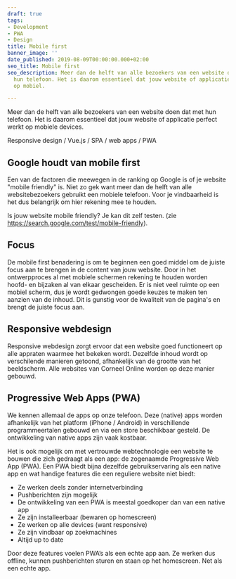 ```yaml
---
draft: true
tags:
- Development
- PWA
- Design
title: Mobile first
banner_image: ''
date_published: 2019-08-09T00:00:00.000+02:00
seo_title: Mobile first
seo_description: Meer dan de helft van alle bezoekers van een website doen dat met
  hun telefoon. Het is daarom essentieel dat jouw website of applicatie perfect werkt
  op mobiel.

---
```

Meer dan de helft van alle bezoekers van een website doen dat met hun telefoon. Het is daarom essentieel dat jouw website of applicatie perfect werkt op mobiele devices.

Responsive design / Vue.js / SPA / web apps / PWA

## Google houdt van mobile first

Een van de factoren die meewegen in de ranking op Google is of je website "mobile friendly" is. Niet zo gek want meer dan de helft van alle websitebezoekers gebruikt een mobiele telefoon. Voor je vindbaarheid is het dus belangrijk om hier rekening mee te houden.

Is jouw website mobile friendly? Je kan dit zelf testen. (zie https://search.google.com/test/mobile-friendly).

## Focus

De mobile first benadering is om te beginnen een goed middel om de juiste focus aan te brengen in de content van jouw website. Door in het ontwerpproces al met mobiele schermen rekening te houden worden hoofd- en bijzaken al van elkaar gescheiden. Er is niet veel ruimte op een mobiel scherm, dus je wordt gedwongen goede keuzes te maken ten aanzien van de inhoud. Dit is gunstig voor de kwaliteit van de pagina's en brengt de juiste focus aan.

## Responsive webdesign

Responsive webdesign zorgt ervoor dat een website goed functioneert op alle appraten waarmee het bekeken wordt. Dezelfde inhoud wordt op verschilende manieren getoond, afhankelijk van de grootte van het beeldscherm. Alle websites van Corneel Online worden op deze manier gebouwd.

## Progressive Web Apps (PWA)

We kennen allemaal de apps op onze telefoon. Deze (native) apps worden afhankelijk van het platform (iPhone / Android) in verschillende programmeertalen gebouwd en via een store beschikbaar gesteld. De ontwikkeling van native apps zijn vaak kostbaar.

Het is ook mogelijk om met vertrouwde webtechnologie een website te bouwen die zich gedraagt als een app: de zogenaamde Progressive Web App (PWA). Een PWA biedt bijna dezelfde gebruikservaring als een native app en wat handige features die een reguliere website niet biedt:

* Ze werken deels zonder internetverbinding
* Pushberichten zijn mogelijk
* De ontwikkeling van een PWA is meestal goedkoper dan van een native app
* Ze zijn installeerbaar (bewaren op homescreen)
* Ze werken op alle devices (want responsive)
* Ze zijn vindbaar op zoekmachines
* Altijd up to date

Door deze features voelen PWA’s als een echte app aan. Ze werken dus offline, kunnen pushberichten sturen en staan op het homescreen. Net als een echte app.